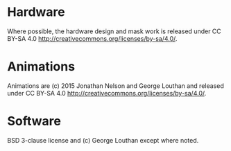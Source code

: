 Hardware
========

Where possible, the hardware design and mask work is released under
CC BY-SA 4.0 <http://creativecommons.org/licenses/by-sa/4.0/>.

Animations
==========

Animations are (c) 2015 Jonathan Nelson and George Louthan and
released under CC BY-SA 4.0 <http://creativecommons.org/licenses/by-sa/4.0/>.

Software
========

BSD 3-clause license and (c) George Louthan except where noted.